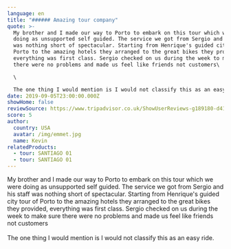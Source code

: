 ```yaml
---
language: en
title: "###### Amazing tour company"
quote: >-
  My brother and I made our way to Porto to embark on this tour which we were
  doing as unsupported self guided. The service we got from Sergio and his staff
  was nothing short of spectacular. Starting from Henrique's guided city tour of
  Porto to the amazing hotels they arranged to the great bikes they provided,
  everything was first class. Sergio checked on us during the week to make sure
  there were no problems and made us feel like friends not customers\

  \

  The one thing I would mention is I would not classify this as an easy ride.
date: 2019-09-05T23:00:00.000Z
showHome: false
reviewSource: https://www.tripadvisor.co.uk/ShowUserReviews-g189180-d4105907-r707268011-Top_Bike_tours_Portugal-Porto_Porto_District_Northern_Portugal.html
score: 5
author:
  country: USA
  avatar: /img/emmet.jpg
  name: Kevin
relatedProducts:
  - tour: SANTIAGO 01
  - tour: SANTIAGO 01
---
```

My brother and I made our way to Porto to embark on this tour which we were doing as unsupported self guided. The service we got from Sergio and his staff was nothing short of spectacular. Starting from Henrique's guided city tour of Porto to the amazing hotels they arranged to the great bikes they provided, everything was first class. Sergio checked on us during the week to make sure there were no problems and made us feel like friends not customers\
\
The one thing I would mention is I would not classify this as an easy ride.